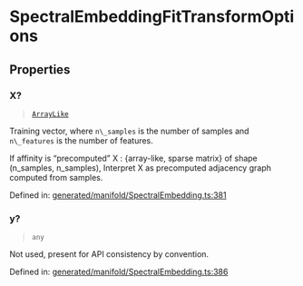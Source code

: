 # SpectralEmbeddingFitTransformOptions

## Properties

### X?

> [`ArrayLike`](../types/ArrayLike.md)

Training vector, where `n\_samples` is the number of samples and `n\_features` is the number of features.

If affinity is “precomputed” X : {array-like, sparse matrix} of shape (n\_samples, n\_samples), Interpret X as precomputed adjacency graph computed from samples.

Defined in:  [generated/manifold/SpectralEmbedding.ts:381](https://github.com/transitive-bullshit/scikit-learn-ts/blob/122b3c0/packages/sklearn/src/generated/manifold/SpectralEmbedding.ts#L381)

### y?

> `any`

Not used, present for API consistency by convention.

Defined in:  [generated/manifold/SpectralEmbedding.ts:386](https://github.com/transitive-bullshit/scikit-learn-ts/blob/122b3c0/packages/sklearn/src/generated/manifold/SpectralEmbedding.ts#L386)
